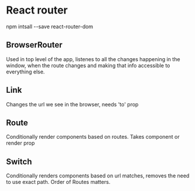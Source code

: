 # React router

npm intsall --save react-router-dom

## BrowserRouter
Used in top level of the app, listenes to all the changes happening in the window, when the route changes and making that info accessible to everything else.

## Link
Changes the url we see in the browser, needs 'to' prop

## Route
Conditionally render components based on routes. Takes component or render prop

## Switch
Conditionally renders components based on url matches, removes the need to use exact path. Order of Routes matters.
